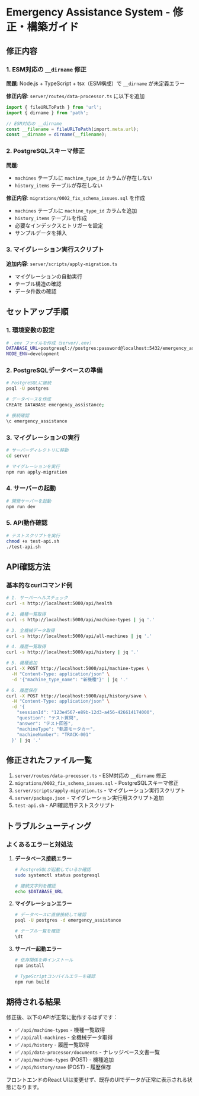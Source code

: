 # Emergency Assistance System - 修正・構築ガイド

## 修正内容

### 1. ESM対応の `__dirname` 修正

**問題**: Node.js + TypeScript + tsx（ESM構成）で `__dirname` が未定義エラー

**修正内容**: `server/routes/data-processor.ts` に以下を追加
```typescript
import { fileURLToPath } from 'url';
import { dirname } from 'path';

// ESM対応の __dirname
const __filename = fileURLToPath(import.meta.url);
const __dirname = dirname(__filename);
```

### 2. PostgreSQLスキーマ修正

**問題**: 
- `machines` テーブルに `machine_type_id` カラムが存在しない
- `history_items` テーブルが存在しない

**修正内容**: `migrations/0002_fix_schema_issues.sql` を作成
- `machines` テーブルに `machine_type_id` カラムを追加
- `history_items` テーブルを作成
- 必要なインデックスとトリガーを設定
- サンプルデータを挿入

### 3. マイグレーション実行スクリプト

**追加内容**: `server/scripts/apply-migration.ts`
- マイグレーションの自動実行
- テーブル構造の確認
- データ件数の確認

## セットアップ手順

### 1. 環境変数の設定

```bash
# .env ファイルを作成（server/.env）
DATABASE_URL=postgresql://postgres:password@localhost:5432/emergency_assistance
NODE_ENV=development
```

### 2. PostgreSQLデータベースの準備

```bash
# PostgreSQLに接続
psql -U postgres

# データベースを作成
CREATE DATABASE emergency_assistance;

# 接続確認
\c emergency_assistance
```

### 3. マイグレーションの実行

```bash
# サーバーディレクトリに移動
cd server

# マイグレーションを実行
npm run apply-migration
```

### 4. サーバーの起動

```bash
# 開発サーバーを起動
npm run dev
```

### 5. API動作確認

```bash
# テストスクリプトを実行
chmod +x test-api.sh
./test-api.sh
```

## API確認方法

### 基本的なcurlコマンド例

```bash
# 1. サーバーヘルスチェック
curl -s http://localhost:5000/api/health

# 2. 機種一覧取得
curl -s http://localhost:5000/api/machine-types | jq '.'

# 3. 全機械データ取得
curl -s http://localhost:5000/api/all-machines | jq '.'

# 4. 履歴一覧取得
curl -s http://localhost:5000/api/history | jq '.'

# 5. 機種追加
curl -X POST http://localhost:5000/api/machine-types \
  -H "Content-Type: application/json" \
  -d '{"machine_type_name": "新機種"}' | jq '.'

# 6. 履歴保存
curl -X POST http://localhost:5000/api/history/save \
  -H "Content-Type: application/json" \
  -d '{
    "sessionId": "123e4567-e89b-12d3-a456-426614174000",
    "question": "テスト質問",
    "answer": "テスト回答",
    "machineType": "軌道モータカー",
    "machineNumber": "TRACK-001"
  }' | jq '.'
```

## 修正されたファイル一覧

1. `server/routes/data-processor.ts` - ESM対応の `__dirname` 修正
2. `migrations/0002_fix_schema_issues.sql` - PostgreSQLスキーマ修正
3. `server/scripts/apply-migration.ts` - マイグレーション実行スクリプト
4. `server/package.json` - マイグレーション実行用スクリプト追加
5. `test-api.sh` - API確認用テストスクリプト

## トラブルシューティング

### よくあるエラーと対処法

1. **データベース接続エラー**
   ```bash
   # PostgreSQLが起動しているか確認
   sudo systemctl status postgresql
   
   # 接続文字列を確認
   echo $DATABASE_URL
   ```

2. **マイグレーションエラー**
   ```bash
   # データベースに直接接続して確認
   psql -U postgres -d emergency_assistance
   
   # テーブル一覧を確認
   \dt
   ```

3. **サーバー起動エラー**
   ```bash
   # 依存関係を再インストール
   npm install
   
   # TypeScriptコンパイルエラーを確認
   npm run build
   ```

## 期待される結果

修正後、以下のAPIが正常に動作するはずです：

- ✅ `/api/machine-types` - 機種一覧取得
- ✅ `/api/all-machines` - 全機械データ取得
- ✅ `/api/history` - 履歴一覧取得
- ✅ `/api/data-processor/documents` - ナレッジベース文書一覧
- ✅ `/api/machine-types` (POST) - 機種追加
- ✅ `/api/history/save` (POST) - 履歴保存

フロントエンドのReact UIは変更せず、既存のUIでデータが正常に表示される状態になります。 